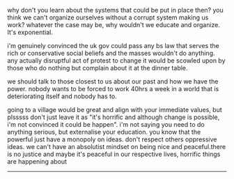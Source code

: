why don't you learn about the systems that could be put in place then? you think we can't organize ourselves without a corrupt system making us work? whatever the case may be, why wouldn't we educate and organize. It's exponential.  
  
i'm genuinely convinced the uk gov could pass any bs law that serves the rich or conservative social beliefs and the masses wouldn't do anything. any actually disruptful act of protest to change it would be scowled upon by those who do nothing but complain about it at the dinner table.  
  
we should talk to those closest to us about our past and how we have the power. nobody wants to be forced to work 40hrs a week in a world that is deteriorating itself and nobody has to.  
  
going to a village would be great and align with your immediate values, but plsssss don't just leave it as "it's horrific and although change is possible, i'm not convinced it could be happen". i'm not saying you need to do anything serious, but externalise your education. you know that the powerful just have a monopoly on ideas. don't respect others oppressive ideas. we can't have an absolutist mindset on being nice and peaceful.there is no justice and maybe it's peaceful in our respective lives, horrific things are happening about

-------------------------------------

